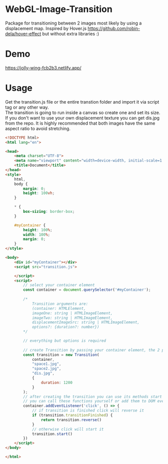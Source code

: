 # WebGL-Image-Transition
Package for transitioning between 2 images most likely by using a displacement map. Inspired by Hover.js https://github.com/robin-dela/hover-effect but without extra libraries :)

# Demo 
https://jolly-wing-fcb2b3.netlify.app/

# Usage 
Get the transition.js file or the entire transtion folder and import it via script tag or any other way.  
The transition is going to run inside a canvas so create one and set its size.  
If you don't want to use your own displacement texture you can get dis.jpg from the repo.
It is highly recommended that both images have the same aspect ratio to avoid stretching.

```html
<!DOCTYPE html>
<html lang="en">

<head>
    <meta charset="UTF-8">
    <meta name="viewport" content="width=device-width, initial-scale=1.0">
    <title>Document</title>
</head>
<style>
    html,
    body {
        margin: 0;
        height: 100vh;
    }

    * {
        box-sizing: border-box;
    }

    #myContainer {
        height: 100%;
        width: 100%;
        margin: 0;
    }
</style>

<body>
    <div id="myContainer"></div>
    <script src="transition.js">

    </script>
    <script>
        // select your container element
        const container = document.querySelector('#myContainer');
        
        /* 
            Transition arguments are:
            (container: HTMLElement, 
            imageOne: string | HTMLImageElement, 
            imageTwo: string | HTMLImageElement, 
            displacementImageSrc: string | HTMLImageElement, 
            options?: {duration?: number}) 
        */

        // everything but options is required
        
        // create Transition by passing your container element, the 2 pictures you want to transition between and a displacement image
        const transition = new Transition(
            container,
            "space1.jpg", 
            "space2.jpg",
            "dis.jpg",
            {
                duration: 1200
            }
        );
        // after creating the transition you can use its methods start and reverse in order to run the transition forwards and backwards.
        // you can call these functions yourself or add them to DOM events
        container.addEventListener('click', () => {
            // if transition is finished click will reverse it
            if (transition.transitionFinished) {
                return transition.reverse()
            }
            // otherwise click will start it
            transition.start()
        })
    </script>
</body>

</html>
```
